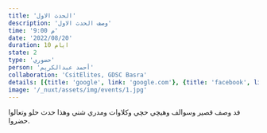 ```yaml
---
title: 'الحدث الاول'
description: 'وصف الحدث الاول'
time: '9:00 م'
date: '2022/08/20'
duration: 10 ايام
state: 2
type: 'حضوري'
person: 'أحمد عبدالكريم'
collaboration: 'CsitElites, GDSC Basra'
details: [{title: 'google', link: 'google.com'}, {title: 'facebook', link: 'facebook.com'}, {title: 'twitter', link: 'twitter.com'}]
image: '/_nuxt/assets/img/events/1.jpg'
---
```



فد وصف قصير وسوالف وهيچي حچي وكلاوات ومدري شني وهذا حدث حلو وتعالوا حضروا.